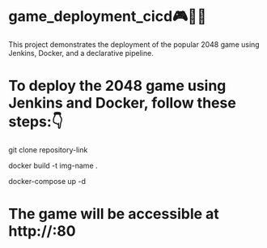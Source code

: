 # game_deployment_cicd🎮🤹‍♂️

This project demonstrates the deployment of the popular 2048 game using Jenkins, Docker, and a declarative pipeline.

# To deploy the 2048 game using Jenkins and Docker, follow these steps:👇

git clone repository-link

docker build -t img-name .

docker-compose up -d

# The game will be accessible at http://<your-server-ip>:80
